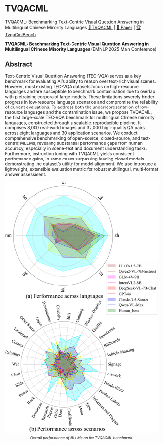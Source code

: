 # TVQACML
TVQACML: Benchmarking Text-Centric Visual Question Answering in Multilingual Chinese Minority Languages
[🤗 TVQACML](https://huggingface.co/shajiu/Qwen2-VL-7B-CML-SFT) | [📖 Paper](https://arxiv.org) | [🏆 TvqaCmlBench](https://huggingface.co/datasets/shajiu/TvqaCmlBench)

**TVQACML: Benchmarking Text-Centric Visual Question Answering in Multilingual Chinese Minority Languages** (EMNLP 2025 Main Conference) <br>

## Abstract
Text-Centric Visual Question Answering (TEC-VQA) serves as a key benchmark for evaluating AI’s ability to reason over text-rich visual scenes. However, most existing TEC-VQA datasets focus on high-resource languages and are susceptible to benchmark contamination due to overlap with pretraining corpora of large models. These limitations severely hinder progress in low-resource language scenarios and compromise the reliability of current evaluations. To address both the underrepresentation of low-resource languages and the contamination issue, we propose TVQACML, the first large-scale TEC-VQA benchmark for multilingual Chinese minority languages, constructed through a scalable, reproducible pipeline. It comprises 8,000 real-world images and 32,000 high-quality QA pairs across eight languages and 30 application scenarios. We conduct comprehensive benchmarking of open-source, closed-source, and text-centric MLLMs, revealing substantial performance gaps from human accuracy, especially in scene-text and document understanding tasks. Furthermore, instruction tuning with TVQACML yields consistent performance gains, in some cases surpassing leading closed models demonstrating the dataset’s utility for model alignment. We also introduce a lightweight, extensible evaluation metric for robust multilingual, multi-format answer assessment. 

<p align="center">
  <img src="https://github.com/Shajiu/TVQACML/blob/main/assets/figure1.png" width="850" />
  <br>
  <sub><em>Overall performance of MLLMs on the TVQACML benchmark.</sub></em>
</p>


